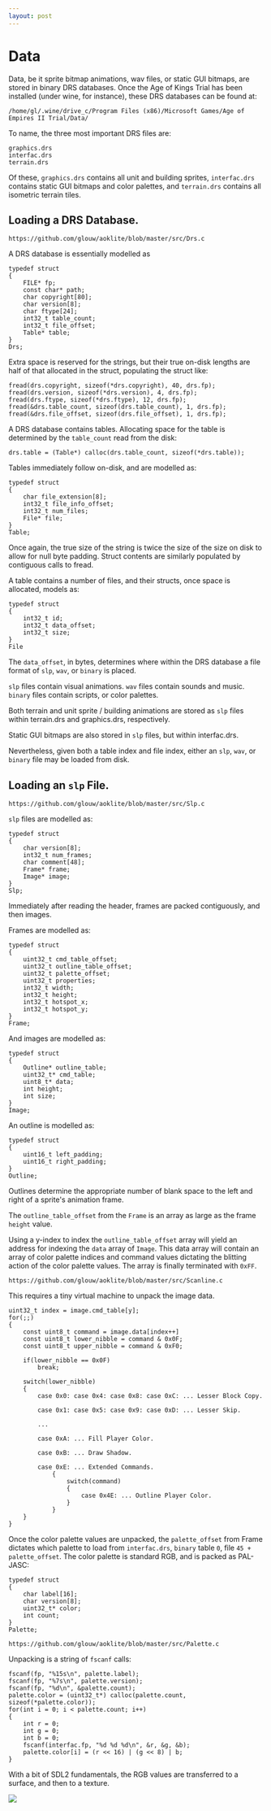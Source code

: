 ```yaml
---
layout: post
---
```


# Data

Data, be it sprite bitmap animations, wav files, or static GUI bitmaps, are stored in binary DRS databases. Once
the Age of Kings Trial has been installed (under wine, for instance), these DRS databases can be found at:

    /home/gl/.wine/drive_c/Program Files (x86)/Microsoft Games/Age of Empires II Trial/Data/

To name, the three most important DRS files are:

    graphics.drs
    interfac.drs
    terrain.drs

Of these, `graphics.drs` contains all unit and building sprites, `interfac.drs` contains static GUI bitmaps and color palettes,
and `terrain.drs` contains all isometric terrain tiles.

## Loading a DRS Database.

`https://github.com/glouw/aoklite/blob/master/src/Drs.c`

A DRS database is essentially modelled as

    typedef struct
    {
        FILE* fp;
        const char* path;
        char copyright[80];
        char version[8];
        char ftype[24];
        int32_t table_count;
        int32_t file_offset;
        Table* table;
    }
    Drs;

Extra space is reserved for the strings, but their true on-disk lengths are half of that allocated in the struct,
populating the struct like:

    fread(drs.copyright, sizeof(*drs.copyright), 40, drs.fp);
    fread(drs.version, sizeof(*drs.version), 4, drs.fp);
    fread(drs.ftype, sizeof(*drs.ftype), 12, drs.fp);
    fread(&drs.table_count, sizeof(drs.table_count), 1, drs.fp);
    fread(&drs.file_offset, sizeof(drs.file_offset), 1, drs.fp);

A DRS database contains tables. Allocating space for the table is determined by the `table_count` read from the disk:

    drs.table = (Table*) calloc(drs.table_count, sizeof(*drs.table));

Tables immediately follow on-disk, and are modelled as:

    typedef struct
    {
        char file_extension[8];
        int32_t file_info_offset;
        int32_t num_files;
        File* file;
    }
    Table;

Once again, the true size of the string is twice the size of the size on disk to allow for null byte padding. Struct contents
are similarly populated by contiguous calls to fread.

A table contains a number of files, and their structs, once space is allocated, models as:

    typedef struct
    {
        int32_t id;
        int32_t data_offset;
        int32_t size;
    }
    File

The `data_offset`, in bytes, determines where within the DRS database a file format of `slp`, `wav`, or `binary` is placed.

`slp` files contain visual animations. `wav` files contain sounds and music. `binary` files contain scripts, or color palettes.

Both terrain and unit sprite / building animations are stored as `slp` files within terrain.drs and graphics.drs, respectively.

Static GUI bitmaps are also stored in `slp` files, but within interfac.drs.

Nevertheless, given both a table index and file index, either an `slp`, `wav`, or `binary` file may be loaded from disk.

## Loading an `slp` File.

`https://github.com/glouw/aoklite/blob/master/src/Slp.c`

`slp` files are modelled as:

    typedef struct
    {
        char version[8];
        int32_t num_frames;
        char comment[48];
        Frame* frame;
        Image* image;
    }
    Slp;

Immediately after reading the header, frames are packed contiguously, and then images.

Frames are modelled as:

    typedef struct
    {
        uint32_t cmd_table_offset;
        uint32_t outline_table_offset;
        uint32_t palette_offset;
        uint32_t properties;
        int32_t width;
        int32_t height;
        int32_t hotspot_x;
        int32_t hotspot_y;
    }
    Frame;

And images are modelled as:

    typedef struct
    {
        Outline* outline_table;
        uint32_t* cmd_table;
        uint8_t* data;
        int height;
        int size;
    }
    Image;


An outline is modelled as:

    typedef struct
    {
        uint16_t left_padding;
        uint16_t right_padding;
    }
    Outline;

Outlines determine the appropriate number of blank space to the left and right of a sprite's animation frame.

The `outline_table_offset` from the `Frame` is an array as large as the frame `height` value.

Using a y-index to index the `outline_table_offset` array will yield an address for indexing
the `data` array of `Image`. This data array will contain an array of color palette indices
and command values dictating the blitting action of the color palette values. The array is finally
terminated with `0xFF`.

`https://github.com/glouw/aoklite/blob/master/src/Scanline.c`

This requires a tiny virtual machine to unpack the image data.

    uint32_t index = image.cmd_table[y];
    for(;;)
    {
        const uint8_t command = image.data[index++]
        const uint8_t lower_nibble = command & 0x0F;
        const uint8_t upper_nibble = command & 0xF0;

        if(lower_nibble == 0x0F)
            break;

        switch(lower_nibble)
        {
            case 0x0: case 0x4: case 0x8: case 0xC: ... Lesser Block Copy.

            case 0x1: case 0x5: case 0x9: case 0xD: ... Lesser Skip.

            ...

            case 0xA: ... Fill Player Color.

            case 0xB: ... Draw Shadow.

            case 0xE: ... Extended Commands.
                {
                    switch(command)
                    {
                        case 0x4E: ... Outline Player Color.
                    }
                }
        }
    }

Once the color palette values are unpacked, the `palette_offset` from Frame dictates which
palette to load from `interfac.drs`, `binary` table `0`, file `45 + palette_offset`.
The color palette is standard RGB, and is packed as PAL-JASC:

    typedef struct
    {
        char label[16];
        char version[8];
        uint32_t* color;
        int count;
    }
    Palette;

`https://github.com/glouw/aoklite/blob/master/src/Palette.c`

Unpacking is a string of `fscanf` calls:

    fscanf(fp, "%15s\n", palette.label);
    fscanf(fp, "%7s\n", palette.version);
    fscanf(fp, "%d\n", &palette.count);
    palette.color = (uint32_t*) calloc(palette.count, sizeof(*palette.color));
    for(int i = 0; i < palette.count; i++)
    {
        int r = 0;
        int g = 0;
        int b = 0;
        fscanf(interfac.fp, "%d %d %d\n", &r, &g, &b);
        palette.color[i] = (r << 16) | (g << 8) | b;
    }

With a bit of SDL2 fundamentals, the RGB values are transferred to a surface, and then to a texture.

![](/images/aoklite/Peek-2019-04-06-06-59.gif)
